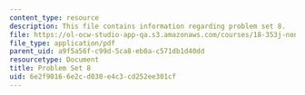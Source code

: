 ```yaml
---
content_type: resource
description: This file contains information regarding problem set 8.
file: https://ol-ocw-studio-app-qa.s3.amazonaws.com/courses/18-353j-nonlinear-dynamics-i-chaos-fall-2012/6e2f90166e2cd030e4c3cd252ee301cf_MIT18_353JF12_pset8.pdf
file_type: application/pdf
parent_uid: a9f5a56f-c99d-5ca8-eb0a-c571db1d40dd
resourcetype: Document
title: Problem Set 8
uid: 6e2f9016-6e2c-d030-e4c3-cd252ee301cf
---
```

